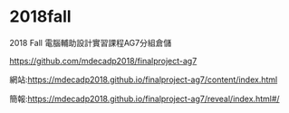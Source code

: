 # 2018fall
2018 Fall 電腦輔助設計實習課程AG7分組倉儲

https://github.com/mdecadp2018/finalproject-ag7

網站:https://mdecadp2018.github.io/finalproject-ag7/content/index.html

簡報:https://mdecadp2018.github.io/finalproject-ag7/reveal/index.html#/
